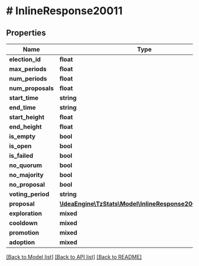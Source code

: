 # # InlineResponse20011

## Properties

Name | Type | Description | Notes
------------ | ------------- | ------------- | -------------
**election_id** | **float** |  |
**max_periods** | **float** |  |
**num_periods** | **float** |  |
**num_proposals** | **float** |  |
**start_time** | **string** |  |
**end_time** | **string** |  |
**start_height** | **float** |  |
**end_height** | **float** |  |
**is_empty** | **bool** |  |
**is_open** | **bool** |  |
**is_failed** | **bool** |  |
**no_quorum** | **bool** |  |
**no_majority** | **bool** |  |
**no_proposal** | **bool** |  |
**voting_period** | **string** |  |
**proposal** | [**\IdeaEngine\TzStats\Model\InlineResponse20011Proposal**](InlineResponse20011Proposal.md) |  |
**exploration** | **mixed** |  | [optional]
**cooldown** | **mixed** |  | [optional]
**promotion** | **mixed** |  | [optional]
**adoption** | **mixed** |  | [optional]

[[Back to Model list]](../../README.md#models) [[Back to API list]](../../README.md#endpoints) [[Back to README]](../../README.md)
